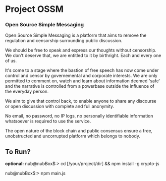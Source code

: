 # Project OSSM
### Open Source Simple Messaging

Open Source Simple Messaging is a platform that aims to remove the regulation and censorship surrounding public discussion.

We should be free to speak and express our thoughts without censorship. We don't deserve that, we are entitled to it by birthright.
Each and every one of us.

It's come to a stage where the bastion of free speech has now come under control and censor by governemental and corporate interests.
We are only permitted to comment on, watch and learn about information deemed 'safe' and the narrative is controlled from a powerbase
outside the influence of the everyday person.

We aim to give that control back, to enable anyone to share any discourse or open discussion with complete and full anonymity.

No email, no password, no IP logs, no personally identifiable information whatsoever is required to use the service.

The open nature of the block chain and public consensus ensure a free, unobstructed and uncorrupted platform which belongs to nobody.


## To Run?
**optional:**
nub@nubBox$:> cd [/your/project/dir] && npm install -g crypto-js

nub@nubBox$:> npm main.js